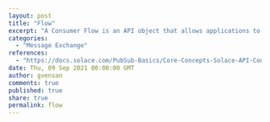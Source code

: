 ```yaml
---
layout: post
title: "Flow"
excerpt: "A Consumer Flow is an API object that allows applications to receive Guaranteed messages from an endpoint, such as a Queue. It is created by a Solace session."
categories:
  - "Message Exchange"
references:
  - "https://docs.solace.com/PubSub-Basics/Core-Concepts-Solace-API-Concepts.htm"
date: Thu, 09 Sep 2021 00:00:00 GMT
author: gvensan
comments: true
published: true
share: true
permalink: flow
---
```

